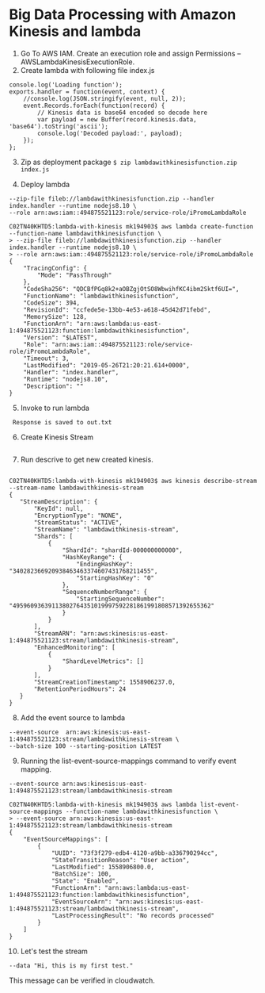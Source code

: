  # Big Data Processing with Amazon Kinesis and lambda

1. Go To AWS IAM. Create an execution role and assign Permissions – AWSLambdaKinesisExecutionRole.
2. Create lambda with following file index.js
```
console.log('Loading function');
exports.handler = function(event, context) {
    //console.log(JSON.stringify(event, null, 2));
    event.Records.forEach(function(record) {
        // Kinesis data is base64 encoded so decode here
        var payload = new Buffer(record.kinesis.data, 'base64').toString('ascii');
        console.log('Decoded payload:', payload);
    });
};
```
3. Zip as deployment package
```$ zip lambdawithkinesisfunction.zip index.js```

4. Deploy lambda 
```aws lambda create-function --function-name lambdawithkinesisfunction \
--zip-file fileb://lambdawithkinesisfunction.zip --handler index.handler --runtime nodejs8.10 \
--role arn:aws:iam::494875521123:role/service-role/iPromoLambdaRole
```
```
C02TN40KHTD5:lambda-with-kinesis mk194903$ aws lambda create-function --function-name lambdawithkinesisfunction \
> --zip-file fileb://lambdawithkinesisfunction.zip --handler index.handler --runtime nodejs8.10 \
> --role arn:aws:iam::494875521123:role/service-role/iPromoLambdaRole
{
    "TracingConfig": {
        "Mode": "PassThrough"
    },
    "CodeSha256": "QDCBfPGq8k2+aOBZgjOtSO8WbwihfKC4ibm2Sktf6UI=",
    "FunctionName": "lambdawithkinesisfunction",
    "CodeSize": 394,
    "RevisionId": "ccfede5e-13bb-4e53-a618-45d42d71febd",
    "MemorySize": 128,
    "FunctionArn": "arn:aws:lambda:us-east-1:494875521123:function:lambdawithkinesisfunction",
    "Version": "$LATEST",
    "Role": "arn:aws:iam::494875521123:role/service-role/iPromoLambdaRole",
    "Timeout": 3,
    "LastModified": "2019-05-26T21:20:21.614+0000",
    "Handler": "index.handler",
    "Runtime": "nodejs8.10",
    "Description": ""
}
```
5. Invoke to run lambda
```$ aws lambda invoke --function-name lambdawithkinesisfunction --payload file://input.txt out.txt
 Response is saved to out.txt
 ```
 6. Create Kinesis Stream
``` $ aws kinesis create-stream --stream-name lambdawithkinesis-stream --shard-count 1
```
 
 7. Run descrive to get new created kinesis. 
 ```$ aws kinesis describe-stream --stream-name lambdawithkinesis-stream
 ```
 ```
 C02TN40KHTD5:lambda-with-kinesis mk194903$ aws kinesis describe-stream --stream-name lambdawithkinesis-stream
{
    "StreamDescription": {
        "KeyId": null,
        "EncryptionType": "NONE",
        "StreamStatus": "ACTIVE",
        "StreamName": "lambdawithkinesis-stream",
        "Shards": [
            {
                "ShardId": "shardId-000000000000",
                "HashKeyRange": {
                    "EndingHashKey": "340282366920938463463374607431768211455",
                    "StartingHashKey": "0"
                },
                "SequenceNumberRange": {
                    "StartingSequenceNumber": "49596093639113802764351019997592281861991808571392655362"
                }
            }
        ],
        "StreamARN": "arn:aws:kinesis:us-east-1:494875521123:stream/lambdawithkinesis-stream",
        "EnhancedMonitoring": [
            {
                "ShardLevelMetrics": []
            }
        ],
        "StreamCreationTimestamp": 1558906237.0,
        "RetentionPeriodHours": 24
    }
}
```
8. Add the event source to lambda
```$ aws lambda create-event-source-mapping --function-name lambdawithkinesisfunction \
--event-source  arn:aws:kinesis:us-east-1:494875521123:stream/lambdawithkinesis-stream \
--batch-size 100 --starting-position LATEST
```
9. Running the list-event-source-mappings command to verify event mapping.
```$ aws lambda list-event-source-mappings --function-name lambdawithkinesisfunction \
--event-source arn:aws:kinesis:us-east-1:494875521123:stream/lambdawithkinesis-stream
```
```
C02TN40KHTD5:lambda-with-kinesis mk194903$ aws lambda list-event-source-mappings --function-name lambdawithkinesisfunction \
> --event-source arn:aws:kinesis:us-east-1:494875521123:stream/lambdawithkinesis-stream
{
    "EventSourceMappings": [
        {
            "UUID": "73f3f279-edb4-4120-a9bb-a336790294cc",
            "StateTransitionReason": "User action",
            "LastModified": 1558906800.0,
            "BatchSize": 100,
            "State": "Enabled",
            "FunctionArn": "arn:aws:lambda:us-east-1:494875521123:function:lambdawithkinesisfunction",
            "EventSourceArn": "arn:aws:kinesis:us-east-1:494875521123:stream/lambdawithkinesis-stream",
            "LastProcessingResult": "No records processed"
        }
    ]
}
```
10. Let's test the stream
```$ aws kinesis put-record --stream-name lambdawithkinesis-stream --partition-key 1 \
--data "Hi, this is my first test."
```
This message can be verified in cloudwatch.


